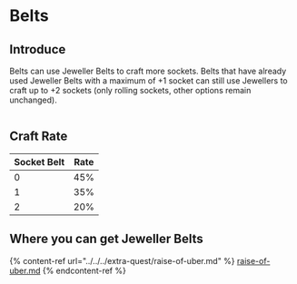 # Belts

## Introduce

Belts can use Jeweller Belts to craft more sockets. Belts that have already used Jeweller Belts with a maximum of +1 socket can still use Jewellers to craft up to +2 sockets (only rolling sockets, other options remain unchanged).

<figure><img src="../../../.gitbook/assets/image (55).png" alt=""><figcaption></figcaption></figure>

## Craft Rate

| Socket Belt | Rate |
| ----------- | ---- |
| 0           | 45%  |
| 1           | 35%  |
| 2           | 20%  |



## Where you can get Jeweller Belts

{% content-ref url="../../../extra-quest/raise-of-uber.md" %}
[raise-of-uber.md](../../../extra-quest/raise-of-uber.md)
{% endcontent-ref %}